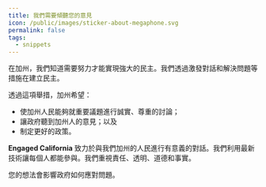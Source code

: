 ```yaml
---
title: 我們需要傾聽您的意見
icon: /public/images/sticker-about-megaphone.svg
permalink: false
tags:
  - snippets
---
```

在加州，我們知道需要努力才能實現強大的民主。我們透過激發對話和解決問題等措施在建立民主。

透過這項舉措，加州希望：

* 使加州人民能夠就重要議題進行誠實、尊重的討論； 
* 讓政府聽到加州人的意見；以及
* 制定更好的政策。

**Engaged California** 致力於與我們加州的人民進行有意義的對話。我們利用最新技術讓每個人都能參與。我們重視責任、透明、道德和事實。

您的想法會影響政府如何應對問題。